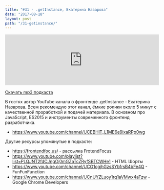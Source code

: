 ```yaml
---
title: "#31 - .getInstance, Екатерина Назарова"
date: "2017-08-18"
layout: post
path: "/31-getinstance/"
---
```


<iframe width="100%" height="166" scrolling="no" frameborder="no" src="https://w.soundcloud.com/player/?url=https%3A//api.soundcloud.com/tracks/338453855&amp;color=ff5500&amp;auto_play=false&amp;hide_related=false&amp;show_comments=true&amp;show_user=true&amp;show_reposts=false"></iframe>

<a href="https://5minreact.podster.fm/31/download/audio.mp3?download=yes&media=file"><i class="fa fa-download"></i> Скачать mp3 подкаста</a>

В гостях автор YouTube канала о фронтенде .getInstance - Екатерина Назарова. Всем рекомендую этот канал, ёмкие ролики около 5 минут с качественной проработкой и подачей материала. В основном про JavaScript, ES2015 и инструменты современного фронтенд разработчика.

- https://www.youtube.com/channel/UCEBHlT_L1ME6e9ixaRPp0wg

Другие ресурсы упомянутые в подкасте:
- https://frontendfoc.us/ - рассылка FrotendFocus 
- https://www.youtube.com/playlist?list=PLQJNT2fdCJngOj0mGZaTcZRyfSBTCWHe1 - HTML Шорты
- https://www.youtube.com/channel/UCO1cgjhGzsSYb1rsB4bFe4Q - FunFunFunction
- https://www.youtube.com/channel/UCnUYZLuoy1rq1aVMwx4aTzw - Google Chrome Developers